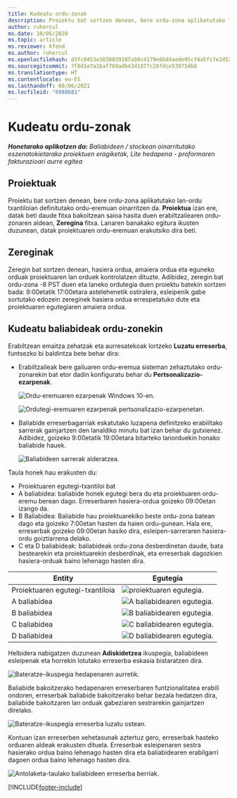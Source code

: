 ```yaml
---
title: Kudeatu ordu-zonak
description: Proiektu bat sortzen denean, bere ordu-zona aplikatutako lan-ordu txantiloian definitutako ordu-eremuan oinarritzen da.
author: ruhercul
ms.date: 10/05/2020
ms.topic: article
ms.reviewer: kfend
ms.author: ruhercul
ms.openlocfilehash: d3fc0453e3038839107a98c4179e6bd4aede95cf4a5fcfe2d52f823b83029485
ms.sourcegitcommit: 7f8d1e7a16af769adb43d1877c28fdce53975db8
ms.translationtype: HT
ms.contentlocale: eu-ES
ms.lasthandoff: 08/06/2021
ms.locfileid: "6988681"
---
```

# <a name="manage-time-zones"></a>Kudeatu ordu-zonak

_**Honetarako aplikatzen da:** Baliabideen / stockean oinarritutako eszenatokietarako proiektuen eragiketak, Lite hedapena - proformaren fakturazioari aurre egitea_


## <a name="projects"></a>Proiektuak

Proiektu bat sortzen denean, bere ordu-zona aplikatutako lan-ordu txantiloian definitutako ordu-eremuan oinarritzen da. **Proiektua** izan ere, datak beti daude fitxa bakoitzean saioa hasita duen erabiltzailearen ordu-zonaren aldean, **Zeregina** fitxa. Lanaren banakako egitura ikusten duzunean, datak proiektuaren ordu-eremuan erakutsiko dira beti.

## <a name="tasks"></a>Zereginak

Zeregin bat sortzen denean, hasiera ordua, amaiera ordua eta eguneko orduak proiektuaren lan orduek kontrolatzen dituzte. Adibidez, zeregin bat ordu-zona -8 PST duen eta laneko ordutegia duen proiektu batekin sortzen bada: 9:00etatik 17:00etara astelehenetik ostiralera, esleipenik gabe sortutako edozein zereginek hasiera ordua errespetatuko dute eta proiektuaren egutegiaren amaiera ordua.

## <a name="manage-resources-with-time-zones"></a>Kudeatu baliabideak ordu-zonekin

Erabiltzean emaitza zehatzak eta aurresatekoak lortzeko **Luzatu erreserba**, funtsezko bi baldintza bete behar dira:  

- Erabiltzaileak bere gailuaren ordu-eremua sisteman zehaztutako ordu-zonarekin bat etor dadin konfiguratu behar du **Pertsonalizazio-ezarpenak**.
 
  ![Ordu-eremuaren ezarpenak Windows 10-en.](media/reconcile-assignments-03.png)

  ![Ordutegi-eremuaren ezarpenak pertsonalizazio-ezarpenetan.](media/reconcile-assignments-04.png)
 
- Baliabide erreserbagarriak eskatutako luzapena definitzeko erabilitako sarrerak gainjartzen den lanaldiko minutu bat izan behar du gutxienez. Adibidez, goizeko 9:00etatik 19:00etara bitarteko lanorduekin honako baliabide hauek. 

  ![Baliabideen sarrerak alderatzea.](media/reconcile-assignments-05.png)

Taula honek hau erakusten du:

- Proiektuaren egutegi-txantiloi bat
- A baliabidea: baliabide honek egutegi bera du eta proiektuaren ordu-eremu berean dago. Erreserbaren hasiera-ordua goizeko 09:00etan izango da.
- B Baliabidea: Baliabide hau proiektuarekiko beste ordu-zona batean dago eta goizeko 7:00etan hasten da haien ordu-gunean. Hala ere, erreserbak goizeko 09:00etan hasiko dira, esleipen-sarreraren hasiera-ordu goiztiarrena delako.
- C eta D baliabideak: baliabideak ordu-zona desberdinetan daude, bata bestearekin eta proiektuarekin desberdinak, eta erreserbak dagozkien hasiera-orduak baino lehenago hasten dira.

|Entity  |Egutegia  |
|-|-|
|Proiektuaren egutegi-txantiloia   | ![proiektuaren egutegia.](media/reconcile-assignments-06.png) |
|A baliabidea  | ![A baliabidearen egutegia.](media/reconcile-assignments-06.png) |
|B baliabidea  |  ![B baliabidearen egutegia.](media/reconcile-assignments-07.png) |
|C baliabidea  |  ![C baliabidearen egutegia.](media/reconcile-assignments-08.png) |
|D baliabidea  | ![D baliabidearen egutegia.](media/reconcile-assignments-09.png)  |
 
Helbidera nabigatzen duzunean **Adiskidetzea** ikuspegia, baliabideen esleipenak eta horrekin lotutako erreserba eskasia bistaratzen dira.

![Bateratze-ikuspegia hedapenaren aurretik.](media/reconcile-assignments-10.png)

Baliabide bakoitzerako hedapenaren erreserbaren funtzionalitatea erabili ondoren, erreserbak baliabide bakoitzerako behar bezala hedatzen dira, baliabide bakoitzaren lan orduak gabeziaren sestrarekin gainjartzen direlako.

![Bateratze-ikuspegia erreserba luzatu ostean.](media/reconcile-assignments-11.png) 

Kontuan izan erreserben xehetasunak aztertuz gero, erreserbak hasteko orduaren aldeak erakusten dituela. Erreserbak esleipenaren sestra hasierako ordua baino lehenago hasten dira eta baliabidearen erabilgarri dagoen ordua baino lehenago hasten dira.

![Antolaketa-taulako baliabideen erreserba berriak.](media/reconcile-assignments-12.png)


[!INCLUDE[footer-include](../includes/footer-banner.md)]